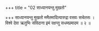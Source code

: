 +++
title = "02 साध्यानयन्तु मुखतो"

+++
साध्यानयन्तु मुखतो ममैतमादित्यारुद्रा वसवः सचेतसः ।  
विश्वे देवा ऋतुभिः संविदाना इमं रक्षन्तु सधमप्रमादम ॥ २ ॥